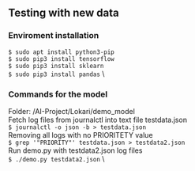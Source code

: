 ## Testing with new data

### Enviroment installation
```$ sudo apt install python3-pip``` \
```$ sudo pip3 install tensorflow``` \
```$ sudo pip3 install sklearn``` \
```$ sudo pip3 install pandas``` \

### Commands for the model
Folder: /AI-Project/Lokari/demo_model \
Fetch log files from journalctl into text file testdata.json \
```$ journalctl -o json -b > testdata.json``` \
Removing all logs with no PRIORITETY value \
```$ grep '"PRIORITY"' testdata.json > testdata2.json``` \
Run demo.py with testdata2.json log files \
```$ ./demo.py testdata2.json``` \
